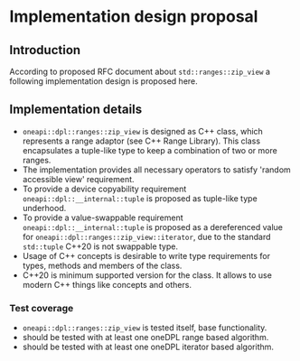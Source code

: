 # Implementation design proposal

## Introduction
According to proposed RFC document about `std::ranges::zip_view` a following implementation design is proposed here.

## Implementation details
- `oneapi::dpl::ranges::zip_view` is designed as C++ class, which represents a range adaptor (see C++ Range Library).
This class encapsulates a tuple-like type to keep a combination of two or more ranges.
- The implementation provides all necessary operators to satisfy 'random accessible view' requirement.
- To provide a device copyability requirement `oneapi::dpl::__internal::tuple` is proposed as tuple-like type underhood.
- To provide a value-swappable requirement `oneapi::dpl::__internal::tuple` is proposed as a dereferenced value for
`oneapi::dpl::ranges::zip_view::iterator`, due to the standard `std::tuple` C++20 is not swappable type.
- Usage of C++ concepts is desirable to write type requirements for types, methods and members of the class.
- C++20 is minimum supported version for the class. It allows to use modern C++ things like concepts and others.

### Test coverage

- `oneapi::dpl::ranges::zip_view` is tested itself, base functionality.
- should be tested with at least one oneDPL range based algorithm.
- should be tested with at least one oneDPL iterator based algorithm.

